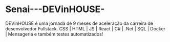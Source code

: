 # Senai---DEVinHOUSE-
DEVinHOUSE é uma jornada de 9 meses de aceleração da carreira de desenvolvedor Fullstack. CSS | HTML | JS | React | C# | .Net | SQL | Docker | Mensageria e também testes automatizados!
